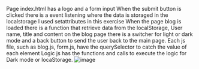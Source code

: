 Page index.html has a logo and a form input
When the submit button is clicked there is a event listening where the data is storaged in the localstorage
I used setattributes in this exercise
When the page blog is loaded there is a function that retrieve data from the localStorage, User name, title and content
on the blog page there is a switcher for light or dark mode and a back button to send the user back to the main page.
Each js file, such as blog.js, form.js, have the querySelector to catch the value of each element
Logic js has the functions and calls to execute the logic for Dark mode or locaStorage.
![image](https://github.com/jlcastro1877/first_blog/assets/161878013/2986a24e-c39f-46a0-9aa6-df252f44af43)
